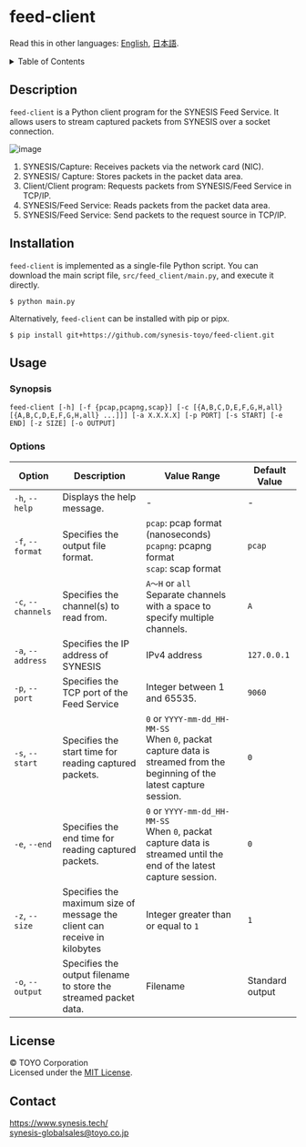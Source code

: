 # feed-client

Read this in other languages: [English](README.md), [日本語](README.ja.md).

<!-- TOC -->
<details>
  <summary>Table of Contents</summary>
  <ol>
    <li><a href="#description">Description</a></li>
    <li><a href="#installation">Installation</a></li>
    <li><a href="#usage">Usage</a></li>
    <li><a href="#license">License</a></li>
    <li><a href="#contact">Contact</a></li>
  </ol>
</details>

## Description

`feed-client` is a Python client program for the SYNESIS Feed Service. It allows users to stream captured packets from SYNESIS over a socket connection.

![image](https://github.com/user-attachments/assets/b9c46775-2f5e-4517-9f5f-2615dc2f22ac)


1. SYNESIS/Capture: Receives packets via the network card (NIC).
2. SYNESIS/ Capture: Stores packets in the packet data area.
3. Client/Client program: Requests packets from SYNESIS/Feed Service in TCP/IP.
4. SYNESIS/Feed Service: Reads packets from the packet data area.
5. SYNESIS/Feed Service: Send packets to the request source in TCP/IP.

## Installation
`feed-client` is implemented as a single-file Python script. You can download the main script file, `src/feed_client/main.py`, and execute it directly.
``` shell
$ python main.py
```

Alternatively, `feed-client` can be installed with pip or pipx.
``` shell
$ pip install git+https://github.com/synesis-toyo/feed-client.git
```

## Usage

### Synopsis
```
feed-client [-h] [-f {pcap,pcapng,scap}] [-c [{A,B,C,D,E,F,G,H,all} [{A,B,C,D,E,F,G,H,all} ...]]] [-a X.X.X.X] [-p PORT] [-s START] [-e END] [-z SIZE] [-o OUTPUT]
```

### Options

| Option             | Description                                                               | Value Range                                                                                                                               | Default Value   |
|--------------------|---------------------------------------------------------------------------|-------------------------------------------------------------------------------------------------------------------------------------------|-----------------|
| `-h`, `--help`     | Displays the help message.                                                | -                                                                                                                                         | -               |
| `-f`, `--format`   | Specifies the output file format.                                         | `pcap`: pcap format (nanoseconds)<br>`pcapng`: pcapng format<br>`scap`: scap format                                                       | `pcap`          |
| `-c`, `--channels` | Specifies the channel(s) to read from.                                    | `A～H` or `all`<br>Separate channels with a space to specify multiple channels.                                                           | `A`             |
| `-a`, `--address`  | Specifies the IP address of SYNESIS                                       | IPv4 address                                                                                                                              | `127.0.0.1`     |
| `-p`, `--port`     | Specifies the TCP port of the Feed Service                                | Integer between 1 and 65535.                                                                                                              | `9060`          |
| `-s`, `--start`    | Specifies the start time for reading captured packets.                    | `0` or `YYYY-mm-dd_HH-MM-SS`<br>When `0`, packat capture data is streamed from the beginning of the latest capture session. | `0`             |
| `-e`, `--end`      | Specifies the end time for reading captured packets.                      | `0` or `YYYY-mm-dd_HH-MM-SS`<br>When `0`, packat capture data is streamed until the end of the latest capture session.            | `0`             |
| `-z`, `--size`     | Specifies the maximum size of message the client can receive in kilobytes | Integer greater than or equal to `1`                                                                                                      | `1`             |
| `-o`, `--output`   | Specifies the output filename to store the streamed packet data.          | Filename                                                                                                                                  | Standard output |

## License  
© TOYO Corporation  
Licensed under the [MIT License](https://github.com/synesis-toyo/FeedService?tab=MIT-1-ov-file).

## Contact
https://www.synesis.tech/  
[synesis-globalsales@toyo.co.jp](<mailto:synesis-globalsales@toyo.co.jp>)



